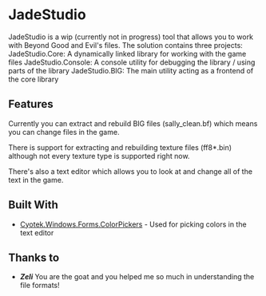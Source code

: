 # JadeStudio

JadeStudio is a wip (currently not in progress) tool that allows you to work with Beyond Good and Evil's files.
The solution contains three projects:
JadeStudio.Core: A dynamically linked library for working with the game files
JadeStudio.Console: A console utility for debugging the library / using parts of the library
JadeStudio.BIG: The main utility acting as a frontend of the core library

## Features
Currently you can extract and rebuild BIG files (sally_clean.bf) which means you can change files in the game.

There is support for extracting and rebuilding texture files (ff8*.bin) although not every texture type is supported right now.

There's also a text editor which allows you to look at and change all of the text in the game.

## Built With

* [Cyotek.Windows.Forms.ColorPickers](https://github.com/cyotek/Cyotek.Windows.Forms.ColorPicker) - Used for picking colors in the text editor

## Thanks to
* ***Zeli*** You are the goat and you helped me so much in understanding the file formats!
